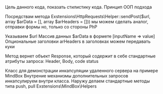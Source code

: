Цель данного кода, показать стилистику кода.
Принцип ООП  подхода

Посредствам метода
Exstensions\HttpRequests\Helper::sendPost($url, array $arData = [], array $arHeaders = []))
мы можем сделать аналог, отправки формы но, только со стороны PhP

Указываем $url
Массив данных $arData в формете [inputName => value]
Опциональные заголовки arHeaders в заголовках можем передавать куки

Метод вернет объект Response, который содержит в себе стандартные атрибуты запроса: Header, Body, code status

Класс для демонстрации инкапсуляции удаленного сервера на примере MindBox
Внутрение механизмы дополнительных запросов инкапсулируем внутри класса.
Наружу делаем стандартные методы типа push, pull
Exstensions\MindBox\Helpers
